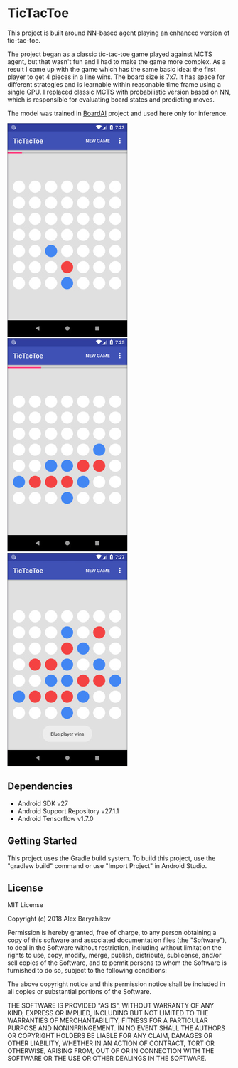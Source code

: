 # TicTacToe

This project is built around NN-based agent playing an enhanced version of tic-tac-toe.

The project began as a classic tic-tac-toe game played against MCTS agent, but that wasn't fun and
I had to make the game more complex. As a result I came up with the game which has the same basic
idea: the first player to get 4 pieces in a line wins. The board size is 7x7. It has space for different strategies and is learnable within reasonable time frame using a single GPU. I replaced classic MCTS with probabilistic version based on NN, which is responsible for evaluating
board states and predicting moves.

The model was trained in [BoardAI] project and used here only for inference.

![](images/screenshot_01.jpg)
![](images/screenshot_02.jpg)
![](images/screenshot_03.jpg)

## Dependencies

* Android SDK v27
* Android Support Repository v27.1.1
* Android Tensorflow v1.7.0

## Getting Started

This project uses the Gradle build system. To build this project, use the "gradlew build" command
or use "Import Project" in Android Studio.

## License

MIT License

Copyright (c) 2018 Alex Baryzhikov

Permission is hereby granted, free of charge, to any person obtaining a copy
of this software and associated documentation files (the "Software"), to deal
in the Software without restriction, including without limitation the rights
to use, copy, modify, merge, publish, distribute, sublicense, and/or sell
copies of the Software, and to permit persons to whom the Software is
furnished to do so, subject to the following conditions:

The above copyright notice and this permission notice shall be included in all
copies or substantial portions of the Software.

THE SOFTWARE IS PROVIDED "AS IS", WITHOUT WARRANTY OF ANY KIND, EXPRESS OR
IMPLIED, INCLUDING BUT NOT LIMITED TO THE WARRANTIES OF MERCHANTABILITY,
FITNESS FOR A PARTICULAR PURPOSE AND NONINFRINGEMENT. IN NO EVENT SHALL THE
AUTHORS OR COPYRIGHT HOLDERS BE LIABLE FOR ANY CLAIM, DAMAGES OR OTHER
LIABILITY, WHETHER IN AN ACTION OF CONTRACT, TORT OR OTHERWISE, ARISING FROM,
OUT OF OR IN CONNECTION WITH THE SOFTWARE OR THE USE OR OTHER DEALINGS IN THE
SOFTWARE.


[BoardAI]: https://github.com/Postmodernist/BoardAI
